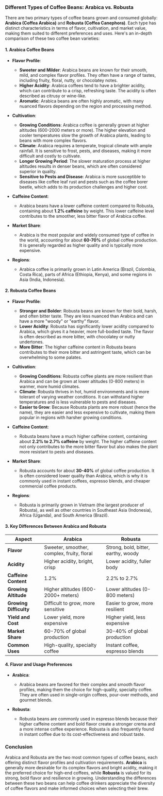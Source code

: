 ### Different Types of Coffee Beans: Arabica vs. Robusta

There are two primary types of coffee beans grown and consumed globally: **Arabica (Coffea Arabica)** and **Robusta (Coffea Canephora)**. Each type has distinct characteristics in terms of flavor, cultivation, and market value, making them suited to different preferences and uses. Here's an in-depth comparison of these two coffee bean varieties:

#### 1. **Arabica Coffee Beans**

- **Flavor Profile**:
  - **Sweeter and Milder**: Arabica beans are known for their smooth, mild, and complex flavor profiles. They often have a range of tastes, including fruity, floral, nutty, or chocolatey notes.
  - **Higher Acidity**: Arabica coffees tend to have a brighter acidity, which can contribute to a crisp, refreshing taste. The acidity is often described as citrusy or wine-like.
  - **Aromatic**: Arabica beans are often highly aromatic, with many nuanced flavors depending on the region and processing method.

- **Cultivation**:
  - **Growing Conditions**: Arabica coffee is generally grown at higher altitudes (600-2000 meters or more). The higher elevation and cooler temperatures slow the growth of Arabica plants, leading to beans with more complex flavors.
  - **Climate**: Arabica requires a temperate, tropical climate with ample rainfall. It is sensitive to frost, pests, and diseases, making it more difficult and costly to cultivate.
  - **Longer Growing Period**: The slower maturation process at higher altitudes results in denser beans, which are often considered superior in quality.
  - **Sensitive to Pests and Disease**: Arabica is more susceptible to diseases like coffee leaf rust and pests such as the coffee borer beetle, which adds to its production challenges and higher cost.

- **Caffeine Content**:
  - Arabica beans have a lower caffeine content compared to Robusta, containing about **1.2% caffeine** by weight. This lower caffeine level contributes to the smoother, less bitter flavor of Arabica coffee.

- **Market Share**:
  - Arabica is the most popular and widely consumed type of coffee in the world, accounting for about **60-70%** of global coffee production. It is generally regarded as higher quality and is typically more expensive.

- **Regions**:
  - Arabica coffee is primarily grown in Latin America (Brazil, Colombia, Costa Rica), parts of Africa (Ethiopia, Kenya), and some regions in Asia (India, Indonesia).

#### 2. **Robusta Coffee Beans**

- **Flavor Profile**:
  - **Stronger and Bolder**: Robusta beans are known for their bold, harsh, and often bitter taste. They are less nuanced than Arabica and can have a more "woody" or "earthy" flavor.
  - **Lower Acidity**: Robusta has significantly lower acidity compared to Arabica, which gives it a heavier, more full-bodied taste. The flavor is often described as more bitter, with chocolatey or nutty undertones.
  - **More Bitter**: The higher caffeine content in Robusta beans contributes to their more bitter and astringent taste, which can be overwhelming to some palates.

- **Cultivation**:
  - **Growing Conditions**: Robusta coffee plants are more resilient than Arabica and can be grown at lower altitudes (0-800 meters) in warmer, more humid climates.
  - **Climate**: Robusta thrives in hot, humid environments and is more tolerant of varying weather conditions. It can withstand higher temperatures and is less vulnerable to pests and diseases.
  - **Easier to Grow**: Because Robusta plants are more robust (hence the name), they are easier and less expensive to cultivate, making them popular in regions with harsher growing conditions.
  
- **Caffeine Content**:
  - Robusta beans have a much higher caffeine content, containing about **2.2% to 2.7% caffeine** by weight. The higher caffeine content not only contributes to the more bitter flavor but also makes the plant more resistant to pests and diseases.

- **Market Share**:
  - Robusta accounts for about **30-40%** of global coffee production. It is often considered lower quality than Arabica, which is why it is commonly used in instant coffees, espresso blends, and cheaper commercial coffee products.
  
- **Regions**:
  - Robusta is primarily grown in Vietnam (the largest producer of Robusta), as well as other countries in Southeast Asia (Indonesia), Africa (Uganda), and South America (Brazil).

#### 3. **Key Differences Between Arabica and Robusta**

| **Aspect**            | **Arabica**                                | **Robusta**                            |
|-----------------------|--------------------------------------------|----------------------------------------|
| **Flavor**            | Sweeter, smoother, complex, fruity, floral | Strong, bold, bitter, earthy, woody    |
| **Acidity**           | Higher acidity, bright, crisp              | Lower acidity, fuller body             |
| **Caffeine Content**  | 1.2%                                       | 2.2% to 2.7%                           |
| **Growing Altitude**  | Higher altitudes (600-2000+ meters)        | Lower altitudes (0-800 meters)         |
| **Growing Difficulty**| Difficult to grow, more sensitive          | Easier to grow, more resilient         |
| **Yield and Cost**    | Lower yield, more expensive                | Higher yield, less expensive           |
| **Market Share**      | 60-70% of global production                | 30-40% of global production            |
| **Common Uses**       | High-quality, specialty coffee             | Instant coffee, espresso blends        |

#### 4. **Flavor and Usage Preferences**

- **Arabica**:
  - Arabica beans are favored for their complex and smooth flavor profiles, making them the choice for high-quality, specialty coffee. They are often used in single-origin coffees, pour-over methods, and gourmet blends.
  
- **Robusta**:
  - Robusta beans are commonly used in espresso blends because their higher caffeine content and bold flavor create a stronger crema and a more intense coffee experience. Robusta is also frequently found in instant coffee due to its cost-effectiveness and robust taste.

### Conclusion

Arabica and Robusta are the two most common types of coffee beans, each offering distinct flavor profiles and cultivation requirements. **Arabica** is generally more desirable for its complex flavors and bright acidity, making it the preferred choice for high-end coffees, while **Robusta** is valued for its strong, bold flavor and resilience in growing. Understanding the differences between these two beans can help coffee drinkers appreciate the diversity of coffee flavors and make informed choices when selecting their brew.